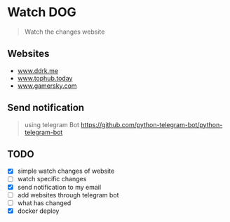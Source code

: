 # Watch DOG

> Watch the changes website

## Websites

- www.ddrk.me
- www.tophub.today
- www.gamersky.com

## Send notification

> using telegram Bot
> https://github.com/python-telegram-bot/python-telegram-bot

## TODO

- [x] simple watch changes of website
- [ ] watch specific changes
- [x] send notification to my email
- [ ] add websites through telegram bot
- [ ] what has changed
- [x] docker deploy 
